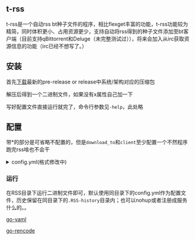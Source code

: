 ## t-rss
t-rss是一个自动rss bt种子文件的程序，相比flexget丰富的功能，t-rss功能较为精简，同时体积更小、占用资源更少，支持自动将rss得到的种子文件添加至bt客户端（目前支持qBittorrent和Deluge（未完整测试过）），将来会加入从irc获取资源信息的功能（irc已经不想写了。）

## 安装
首先[下载](https://github.com/capric98/t-rss/releases)最新的pre-release or release中系统/架构对应的压缩包

解压后得到一个二进制文件，如果没有x属性自己加一下

写好配置文件直接运行就完了，命令行参数见`-help`，此处略

## 配置
带*的部分是可省略不配置的，但是`download_to`和`client`至少配置一个不然程序跑完rss啥也不会干

<details>
<summary>config.yml(格式修改中)</summary>

```yaml
Name0:                             # 任务名称，随意取
  rss:                             # RSS链接
  cookie:                          #*如果rss链接需要cookie才能访问，请将其粘贴在这里
  edit_tracker:                    #*编辑tracker
    delete:                        #*
      - share                      #*正则表达式，可以有多条，匹配的tracker会被删除
    add:                           #*
      - https://example.com/       #*
      - https://example2.com/      #*
      - https://example3.com/      #*
  content_size:                    #*体积过滤，默认单位MB，同时支持以下写法：
    min: 2048                      #*min: "2GB"  or  min: "2G"
    max: 9999                      #*max: "1TB"  blabla...
  quota:                           #*单次rss限额
    num: 65535                     #*采用数量限制，默认65535
    size: maxint64                 #*采用体积限制，默认0x7FFFFFFFFFFFFFFF，格式与前min/max相同
  regexp:                          #*正则表达式，可不配置
    accept:                        #*若配置该项目，则只有同时符合两者的种子被采用
      - Vol.*?Fin
    reject:                        #*拒绝符合以下正则表达式列表的种子
      - Test
  interval: 10                     #*RSS间隔，单位秒，非负整数，默认60s
  delay: 0                         #*RSS延迟添加时间，单位秒，非负整数，默认0s
  download_to: "/home/WatchDir/"   #*种子文件保存目录，可不设置
  client:                          #*自动添加至以下客户端，可不设置
    This_is_a_client:              # 一个任意的标签，不能是纯数字，不可重复
      type: qBittorrent            # 需要指定客户端类型(qBittorrent/Deluge)
      host: http://127.0.0.1:8080  # qBittorrent的webui地址，http/https不可少，可以是远程地址
      username: admin              # webui用户名
      password: adminadmin         # webui密码
      dlLimit: 10M                 #*下载速度限制，单位可以是M/MB等等。。
      upLimit: 10M                 #*上传速度限制，单位可以是M/MB等等。。
      paused: true                 #*是否以暂停状态添加种子
      savepath: "/home/Downloads/" #*下载目录
    This_is_another_client:        #*可以有多个客户端
      type: Deluge                 #*deluge初步支持，未经过详细测试
      host: 127.0.0.1:????         # Deluge的rpc地址及其端口
      username: xxxx               #*具体配置项参见 https://bit.ly/2tzS2Gi
      password: xxxx               #*或者 https://bit.ly/36yJFcI
      ...
Name1:                             #*一个配置文件里可以有多个任务
  rss: http://example.com/rss.xml
  content_size:
    max: 1000
    min: 100
  download_to: "/home/tmp"
Name2:
  ......
```

</details>

### 运行
在RSS目录下运行二进制文件即可，默认使用同目录下的config.yml作为配置文件，历史保留在同目录下的`.RSS-history`目录内；也可以nohup或者注册成服务什么的。。

[go-yaml](https://github.com/go-yaml/yaml)

[go-rencode](https://github.com/gdm85/go-rencode)

